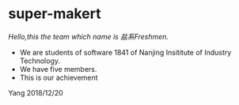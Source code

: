 # super-makert
*Hello,this the team which name is 盐系Freshmen.*
- We are students of software 1841 of Nanjing Insititute of Industry Technology.
- We have five members.
- This is our achievement


Yang
2018/12/20

